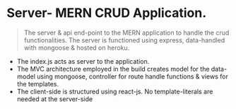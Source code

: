 # Server- MERN CRUD Application.

> The server & api end-point to the MERN application to handle the crud functionalities.
> The server is functioned using express, data-handled with mongoose & hosted on heroku.

- The index.js acts as server to the application.
- The MVC architecture employed in the build creates model for the data-model using mongoose, controller for route handle functions & views for the templates.
- The client-side is structured using react-js. No template-literals are needed at the server-side
